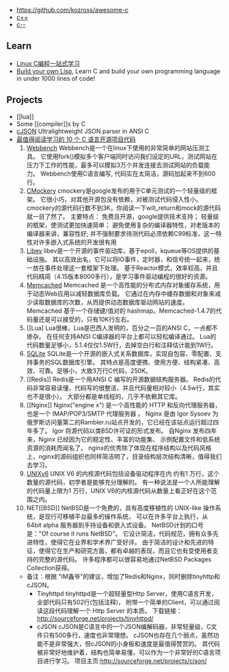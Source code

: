 - https://github.com/kozross/awesome-c
- [c++](cpp)
- [c--](https://www.cs.tufts.edu/~nr/c--/index.html)


## Learn
- [Linux C编程一站式学习](https://github.com/learning-linux-c-cpp/akabook)
- [Build your own Lisp](https://github.com/orangeduck/BuildYourOwnLisp), Learn C and build your own programming language in under 1000 lines of code!


## Projects
- [[lua]]
- Some [[compiler]]s by C 
- [cJSON](https://github.com/DaveGamble/cJSON) Ultralightweight JSON parser in ANSI C
- [最值得阅读学习的 10 个 C 语言开源项目代码](https://my.oschina.net/zhoukuo/blog/335788#OSC_h3_2)
  1. [Webbench](http://home.tiscali.cz/~cz210552/webbench.html)
  Webbench是一个在linux下使用的非常简单的网站压测工具。
  它使用fork()模拟多个客户端同时访问我们设定的URL，测试网站在压力下工作的性能，最多可以模拟3万个并发连接去测试网站的负载能力。
  Webbench使用C语言编写, 代码实在太简洁，源码加起来不到600行。
  2. [CMockery](https://github.com/google/cmockery)
  cmockery是google发布的用于C单元测试的一个轻量级的框架。
  它很小巧，对其他开源包没有依赖，对被测试代码侵入性小。
  cmockery的源代码行数不到3K，你阅读一下will_return和mock的源代码就一目了然了。
  主要特点：
      免费且开源，google提供技术支持；
      轻量级的框架，使测试更加快速简单；
      避免使用复杂的编译器特性，对老版本的编译器来讲，兼容性好;
      并不强制要求待测代码必须依赖C99标准，这一特性对许多嵌入式系统的开发很有用
  3. [Libev](http://software.schmorp.de/pkg/libev.html)
  libev是一个开源的事件驱动库，基于epoll，kqueue等OS提供的基础设施。
  其以高效出名，它可以将IO事件，定时器，和信号统一起来，统一放在事件处理这一套框架下处理。
  基于Reactor模式，效率较高，并且代码精简（4.15版本8000多行），是学习事件驱动编程的很好的资源。
  4. [Memcached](http://memcached.org/)
  Memcached 是一个高性能的分布式内存对象缓存系统，用于动态Web应用以减轻数据库负载。
  它通过在内存中缓存数据和对象来减少读取数据库的次数，从而提供动态数据库驱动网站的速度。
  Memcached 基于一个存储键/值对的 hashmap。Memcached-1.4.7的代码量还是可以接受的，只有10K行左右。
  5. [[Lua]
  Lua很棒，Lua是巴西人发明的，百分之一百的ANSI C，一点都不掺杂。
  在任何支持ANSI C编译器的平台上都可以轻松编译通过。
  Lua的代码数量足够小，5.1.4仅仅1.5W行，去掉空白行和注释估计能到1W行。
  6. [SQLite](http://www.sqlite.org/)
  SQLite是一个开源的嵌入式关系数据库，实现自包容、零配置、支持事务的SQL数据库引擎。 
  其特点是高度便携、使用方便、结构紧凑、高效、可靠。足够小，大致3万行C代码，250K。 
  7. [[Redis]]
  Redis是一个用ANSI C 编写的开源数据结构服务器。
  Redis的代码非常容易读懂，代码写的很整洁，并且代码量相对较小（4.5w行，其实也不是很小）。
  大部分都是单线程的，几乎不依赖其它库。
  8. [[Nginx]]
  Nginx("engine x") 是一个高性能的 HTTP 和反向代理服务器，也是一个 IMAP/POP3/SMTP 代理服务器 。
  Nginx 是由 Igor Sysoev 为俄罗斯访问量第二的Rambler.ru站点开发的，它已经在该站点运行超过四年多了。
  Igor 将源代码以类BSD许可证的形式发布。
  自Nginx 发布四年来，Nginx 已经因为它的稳定性、丰富的功能集、 示例配置文件和低系统资源的消耗而闻名了。
  nginx的优秀除了体现在程序结构以及代码风格上，nginx的源码组织也同样简洁明了，目录结构层次结构清晰，值得我们去学习。
  9. [UNIXv6](http://minnie.tuhs.org/cgi-bin/utree.pl?file=V6)
  UNIX V6 的内核源代码包括设备驱动程序在内 约有1 万行，这个数量的源代码，初学者是能够充分理解的。
  有一种说法是一个人所能理解的代码量上限为1 万行，UNIX V6的内核源代码从数量上看正好在这个范围之内。
  10. NET[[BSD]]
  NetBSD是一个免费的，具有高度移植性的 UNIX-like 操作系统，是现行可移植平台最多的操作系统，
  可以在许多平台上执行，从 64bit alpha 服务器到手持设备和嵌入式设备。
  NetBSD计划的口号是："Of course it runs NetBSD"。
  它设计简洁，代码规范，拥有众多先进特性，使得它在业界和学术界广受好评。
  由于简洁的设计和先进的特征，使得它在生产和研究方面，都有卓越的表现，而且它也有受使用者支持的完整的源代码。
  许多程序都可以很容易地通过NetBSD Packages Collection获得。
  - 备注：根据 "IM鑫爷"的建议，增加了Redis和Nginx，同时删除tinyhttp和cJSON。
    - Tinyhttpd
       tinyhttpd是一个超轻量型Http Server，使用C语言开发，全部代码只有502行(包括注释)，
       附带一个简单的Client，可以通过阅读这段代码理解一个 Http Server 的本质。
       下载链接：http://sourceforge.net/projects/tinyhttpd/
    - cJSON
      cJSON是C语言中的一个JSON编解码器，非常轻量级，C文件只有500多行，速度也非常理想。
      cJSON也存在几个弱点，虽然功能不是非常强大，但cJSON的小身板和速度是最值得赞赏的。
      其代码被非常好地维护着，结构也简单易懂，可以作为一个非常好的C语言项目进行学习。
      项目主页:http://sourceforge.net/projects/cjson/
  ```

